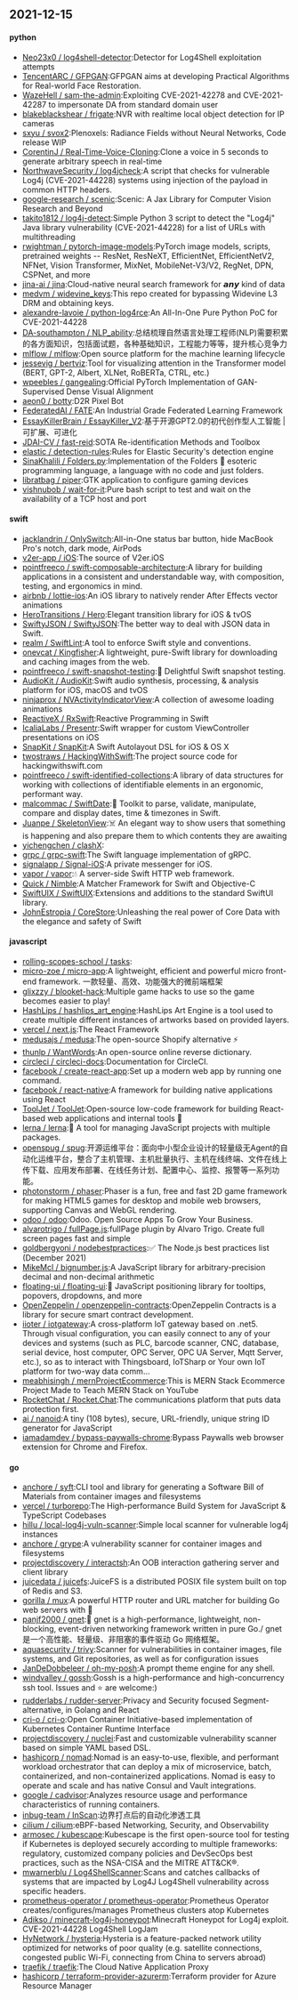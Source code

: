 ## 2021-12-15

#### python
* [Neo23x0 / log4shell-detector](https://github.com/Neo23x0/log4shell-detector):Detector for Log4Shell exploitation attempts
* [TencentARC / GFPGAN](https://github.com/TencentARC/GFPGAN):GFPGAN aims at developing Practical Algorithms for Real-world Face Restoration.
* [WazeHell / sam-the-admin](https://github.com/WazeHell/sam-the-admin):Exploiting CVE-2021-42278 and CVE-2021-42287 to impersonate DA from standard domain user
* [blakeblackshear / frigate](https://github.com/blakeblackshear/frigate):NVR with realtime local object detection for IP cameras
* [sxyu / svox2](https://github.com/sxyu/svox2):Plenoxels: Radiance Fields without Neural Networks, Code release WIP
* [CorentinJ / Real-Time-Voice-Cloning](https://github.com/CorentinJ/Real-Time-Voice-Cloning):Clone a voice in 5 seconds to generate arbitrary speech in real-time
* [NorthwaveSecurity / log4jcheck](https://github.com/NorthwaveSecurity/log4jcheck):A script that checks for vulnerable Log4j (CVE-2021-44228) systems using injection of the payload in common HTTP headers.
* [google-research / scenic](https://github.com/google-research/scenic):Scenic: A Jax Library for Computer Vision Research and Beyond
* [takito1812 / log4j-detect](https://github.com/takito1812/log4j-detect):Simple Python 3 script to detect the "Log4j" Java library vulnerability (CVE-2021-44228) for a list of URLs with multithreading
* [rwightman / pytorch-image-models](https://github.com/rwightman/pytorch-image-models):PyTorch image models, scripts, pretrained weights -- ResNet, ResNeXT, EfficientNet, EfficientNetV2, NFNet, Vision Transformer, MixNet, MobileNet-V3/V2, RegNet, DPN, CSPNet, and more
* [jina-ai / jina](https://github.com/jina-ai/jina):Cloud-native neural search framework for 𝙖𝙣𝙮 kind of data
* [medvm / widevine_keys](https://github.com/medvm/widevine_keys):This repo created for bypassing Widevine L3 DRM and obtaining keys.
* [alexandre-lavoie / python-log4rce](https://github.com/alexandre-lavoie/python-log4rce):An All-In-One Pure Python PoC for CVE-2021-44228
* [DA-southampton / NLP_ability](https://github.com/DA-southampton/NLP_ability):总结梳理自然语言处理工程师(NLP)需要积累的各方面知识，包括面试题，各种基础知识，工程能力等等，提升核心竞争力
* [mlflow / mlflow](https://github.com/mlflow/mlflow):Open source platform for the machine learning lifecycle
* [jessevig / bertviz](https://github.com/jessevig/bertviz):Tool for visualizing attention in the Transformer model (BERT, GPT-2, Albert, XLNet, RoBERTa, CTRL, etc.)
* [wpeebles / gangealing](https://github.com/wpeebles/gangealing):Official PyTorch Implementation of GAN-Supervised Dense Visual Alignment
* [aeon0 / botty](https://github.com/aeon0/botty):D2R Pixel Bot
* [FederatedAI / FATE](https://github.com/FederatedAI/FATE):An Industrial Grade Federated Learning Framework
* [EssayKillerBrain / EssayKiller_V2](https://github.com/EssayKillerBrain/EssayKiller_V2):基于开源GPT2.0的初代创作型人工智能 | 可扩展、可进化
* [JDAI-CV / fast-reid](https://github.com/JDAI-CV/fast-reid):SOTA Re-identification Methods and Toolbox
* [elastic / detection-rules](https://github.com/elastic/detection-rules):Rules for Elastic Security's detection engine
* [SinaKhalili / Folders.py](https://github.com/SinaKhalili/Folders.py):Implementation of the Folders
📂
esoteric programming language, a language with no code and just folders.
* [libratbag / piper](https://github.com/libratbag/piper):GTK application to configure gaming devices
* [vishnubob / wait-for-it](https://github.com/vishnubob/wait-for-it):Pure bash script to test and wait on the availability of a TCP host and port

#### swift
* [jacklandrin / OnlySwitch](https://github.com/jacklandrin/OnlySwitch):All-in-One status bar button, hide MacBook Pro's notch, dark mode, AirPods
* [v2er-app / iOS](https://github.com/v2er-app/iOS):The source of V2er.iOS
* [pointfreeco / swift-composable-architecture](https://github.com/pointfreeco/swift-composable-architecture):A library for building applications in a consistent and understandable way, with composition, testing, and ergonomics in mind.
* [airbnb / lottie-ios](https://github.com/airbnb/lottie-ios):An iOS library to natively render After Effects vector animations
* [HeroTransitions / Hero](https://github.com/HeroTransitions/Hero):Elegant transition library for iOS & tvOS
* [SwiftyJSON / SwiftyJSON](https://github.com/SwiftyJSON/SwiftyJSON):The better way to deal with JSON data in Swift.
* [realm / SwiftLint](https://github.com/realm/SwiftLint):A tool to enforce Swift style and conventions.
* [onevcat / Kingfisher](https://github.com/onevcat/Kingfisher):A lightweight, pure-Swift library for downloading and caching images from the web.
* [pointfreeco / swift-snapshot-testing](https://github.com/pointfreeco/swift-snapshot-testing):📸
Delightful Swift snapshot testing.
* [AudioKit / AudioKit](https://github.com/AudioKit/AudioKit):Swift audio synthesis, processing, & analysis platform for iOS, macOS and tvOS
* [ninjaprox / NVActivityIndicatorView](https://github.com/ninjaprox/NVActivityIndicatorView):A collection of awesome loading animations
* [ReactiveX / RxSwift](https://github.com/ReactiveX/RxSwift):Reactive Programming in Swift
* [IcaliaLabs / Presentr](https://github.com/IcaliaLabs/Presentr):Swift wrapper for custom ViewController presentations on iOS
* [SnapKit / SnapKit](https://github.com/SnapKit/SnapKit):A Swift Autolayout DSL for iOS & OS X
* [twostraws / HackingWithSwift](https://github.com/twostraws/HackingWithSwift):The project source code for hackingwithswift.com
* [pointfreeco / swift-identified-collections](https://github.com/pointfreeco/swift-identified-collections):A library of data structures for working with collections of identifiable elements in an ergonomic, performant way.
* [malcommac / SwiftDate](https://github.com/malcommac/SwiftDate):🐔
Toolkit to parse, validate, manipulate, compare and display dates, time & timezones in Swift.
* [Juanpe / SkeletonView](https://github.com/Juanpe/SkeletonView):☠️
An elegant way to show users that something is happening and also prepare them to which contents they are awaiting
* [yichengchen / clashX](https://github.com/yichengchen/clashX):
* [grpc / grpc-swift](https://github.com/grpc/grpc-swift):The Swift language implementation of gRPC.
* [signalapp / Signal-iOS](https://github.com/signalapp/Signal-iOS):A private messenger for iOS.
* [vapor / vapor](https://github.com/vapor/vapor):💧
A server-side Swift HTTP web framework.
* [Quick / Nimble](https://github.com/Quick/Nimble):A Matcher Framework for Swift and Objective-C
* [SwiftUIX / SwiftUIX](https://github.com/SwiftUIX/SwiftUIX):Extensions and additions to the standard SwiftUI library.
* [JohnEstropia / CoreStore](https://github.com/JohnEstropia/CoreStore):Unleashing the real power of Core Data with the elegance and safety of Swift

#### javascript
* [rolling-scopes-school / tasks](https://github.com/rolling-scopes-school/tasks):
* [micro-zoe / micro-app](https://github.com/micro-zoe/micro-app):A lightweight, efficient and powerful micro front-end framework. 一款轻量、高效、功能强大的微前端框架
* [glixzzy / blooket-hack](https://github.com/glixzzy/blooket-hack):Multiple game hacks to use so the game becomes easier to play!
* [HashLips / hashlips_art_engine](https://github.com/HashLips/hashlips_art_engine):HashLips Art Engine is a tool used to create multiple different instances of artworks based on provided layers.
* [vercel / next.js](https://github.com/vercel/next.js):The React Framework
* [medusajs / medusa](https://github.com/medusajs/medusa):The open-source Shopify alternative
⚡️
* [thunlp / WantWords](https://github.com/thunlp/WantWords):An open-source online reverse dictionary.
* [circleci / circleci-docs](https://github.com/circleci/circleci-docs):Documentation for CircleCI.
* [facebook / create-react-app](https://github.com/facebook/create-react-app):Set up a modern web app by running one command.
* [facebook / react-native](https://github.com/facebook/react-native):A framework for building native applications using React
* [ToolJet / ToolJet](https://github.com/ToolJet/ToolJet):Open-source low-code framework for building React-based web applications and internal tools
🚀
* [lerna / lerna](https://github.com/lerna/lerna):🐉
A tool for managing JavaScript projects with multiple packages.
* [openspug / spug](https://github.com/openspug/spug):开源运维平台：面向中小型企业设计的轻量级无Agent的自动化运维平台，整合了主机管理、主机批量执行、主机在线终端、文件在线上传下载、应用发布部署、在线任务计划、配置中心、监控、报警等一系列功能。
* [photonstorm / phaser](https://github.com/photonstorm/phaser):Phaser is a fun, free and fast 2D game framework for making HTML5 games for desktop and mobile web browsers, supporting Canvas and WebGL rendering.
* [odoo / odoo](https://github.com/odoo/odoo):Odoo. Open Source Apps To Grow Your Business.
* [alvarotrigo / fullPage.js](https://github.com/alvarotrigo/fullPage.js):fullPage plugin by Alvaro Trigo. Create full screen pages fast and simple
* [goldbergyoni / nodebestpractices](https://github.com/goldbergyoni/nodebestpractices):✅
The Node.js best practices list (December 2021)
* [MikeMcl / bignumber.js](https://github.com/MikeMcl/bignumber.js):A JavaScript library for arbitrary-precision decimal and non-decimal arithmetic
* [floating-ui / floating-ui](https://github.com/floating-ui/floating-ui):🍿
JavaScript positioning library for tooltips, popovers, dropdowns, and more
* [OpenZeppelin / openzeppelin-contracts](https://github.com/OpenZeppelin/openzeppelin-contracts):OpenZeppelin Contracts is a library for secure smart contract development.
* [iioter / iotgateway](https://github.com/iioter/iotgateway):A cross-platform IoT gateway based on .net5. Through visual configuration, you can easily connect to any of your devices and systems (such as PLC, barcode scanner, CNC, database, serial device, host computer, OPC Server, OPC UA Server, Mqtt Server, etc.), so as to interact with Thingsboard, IoTSharp or Your own IoT platform for two-way data comm…
* [meabhisingh / mernProjectEcommerce](https://github.com/meabhisingh/mernProjectEcommerce):This is MERN Stack Ecommerce Project Made to Teach MERN Stack on YouTube
* [RocketChat / Rocket.Chat](https://github.com/RocketChat/Rocket.Chat):The communications platform that puts data protection first.
* [ai / nanoid](https://github.com/ai/nanoid):A tiny (108 bytes), secure, URL-friendly, unique string ID generator for JavaScript
* [iamadamdev / bypass-paywalls-chrome](https://github.com/iamadamdev/bypass-paywalls-chrome):Bypass Paywalls web browser extension for Chrome and Firefox.

#### go
* [anchore / syft](https://github.com/anchore/syft):CLI tool and library for generating a Software Bill of Materials from container images and filesystems
* [vercel / turborepo](https://github.com/vercel/turborepo):The High-performance Build System for JavaScript & TypeScript Codebases
* [hillu / local-log4j-vuln-scanner](https://github.com/hillu/local-log4j-vuln-scanner):Simple local scanner for vulnerable log4j instances
* [anchore / grype](https://github.com/anchore/grype):A vulnerability scanner for container images and filesystems
* [projectdiscovery / interactsh](https://github.com/projectdiscovery/interactsh):An OOB interaction gathering server and client library
* [juicedata / juicefs](https://github.com/juicedata/juicefs):JuiceFS is a distributed POSIX file system built on top of Redis and S3.
* [gorilla / mux](https://github.com/gorilla/mux):A powerful HTTP router and URL matcher for building Go web servers with
🦍
* [panjf2000 / gnet](https://github.com/panjf2000/gnet):🚀
gnet is a high-performance, lightweight, non-blocking, event-driven networking framework written in pure Go./ gnet 是一个高性能、轻量级、非阻塞的事件驱动 Go 网络框架。
* [aquasecurity / trivy](https://github.com/aquasecurity/trivy):Scanner for vulnerabilities in container images, file systems, and Git repositories, as well as for configuration issues
* [JanDeDobbeleer / oh-my-posh](https://github.com/JanDeDobbeleer/oh-my-posh):A prompt theme engine for any shell.
* [windvalley / gossh](https://github.com/windvalley/gossh):Gossh is a high-performance and high-concurrency ssh tool. Issues and
⭐
are welcome:)
* [rudderlabs / rudder-server](https://github.com/rudderlabs/rudder-server):Privacy and Security focused Segment-alternative, in Golang and React
* [cri-o / cri-o](https://github.com/cri-o/cri-o):Open Container Initiative-based implementation of Kubernetes Container Runtime Interface
* [projectdiscovery / nuclei](https://github.com/projectdiscovery/nuclei):Fast and customizable vulnerability scanner based on simple YAML based DSL.
* [hashicorp / nomad](https://github.com/hashicorp/nomad):Nomad is an easy-to-use, flexible, and performant workload orchestrator that can deploy a mix of microservice, batch, containerized, and non-containerized applications. Nomad is easy to operate and scale and has native Consul and Vault integrations.
* [google / cadvisor](https://github.com/google/cadvisor):Analyzes resource usage and performance characteristics of running containers.
* [inbug-team / InScan](https://github.com/inbug-team/InScan):边界打点后的自动化渗透工具
* [cilium / cilium](https://github.com/cilium/cilium):eBPF-based Networking, Security, and Observability
* [armosec / kubescape](https://github.com/armosec/kubescape):Kubescape is the first open-source tool for testing if Kubernetes is deployed securely according to multiple frameworks: regulatory, customized company policies and DevSecOps best practices, such as the NSA-CISA and the MITRE ATT&CK®.
* [mwarnerblu / Log4ShellScanner](https://github.com/mwarnerblu/Log4ShellScanner):Scans and catches callbacks of systems that are impacted by Log4J Log4Shell vulnerability across specific headers.
* [prometheus-operator / prometheus-operator](https://github.com/prometheus-operator/prometheus-operator):Prometheus Operator creates/configures/manages Prometheus clusters atop Kubernetes
* [Adikso / minecraft-log4j-honeypot](https://github.com/Adikso/minecraft-log4j-honeypot):Minecraft Honeypot for Log4j exploit. CVE-2021-44228 Log4Shell LogJam
* [HyNetwork / hysteria](https://github.com/HyNetwork/hysteria):Hysteria is a feature-packed network utility optimized for networks of poor quality (e.g. satellite connections, congested public Wi-Fi, connecting from China to servers abroad)
* [traefik / traefik](https://github.com/traefik/traefik):The Cloud Native Application Proxy
* [hashicorp / terraform-provider-azurerm](https://github.com/hashicorp/terraform-provider-azurerm):Terraform provider for Azure Resource Manager

